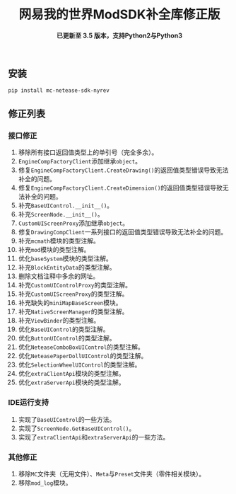 <div align="center">

  # 网易我的世界ModSDK补全库修正版  
  **已更新至 3.5 版本，支持Python2与Python3**

</div>

<br>

## 安装

```commandline
pip install mc-netease-sdk-nyrev
```

## 修正列表

### 接口修正

1. 移除所有接口返回值类型上的单引号（完全多余）。
2. `EngineCompFactoryClient`添加继承`object`。
3. 修复`EngineCompFactoryClient.CreateDrawing()`的返回值类型错误导致无法补全的问题。
4. 修复`EngineCompFactoryClient.CreateDimension()`的返回值类型错误导致无法补全的问题。
5. 补充`BaseUIControl.__init__()`。
6. 补充`ScreenNode.__init__()`。
7. `CustomUIScreenProxy`添加继承`object`。
8. 修复`DrawingCompClient`一系列接口的返回值类型错误导致无法补全的问题。
9. 补充`mcmath`模块的类型注解。
10. 补充`mod`模块的类型注解。
11. 优化`baseSystem`模块的类型注解。
12. 补充`BlockEntityData`的类型注解。
13. 删除文档注释中多余的网址。
14. 补充`CustomUIControlProxy`的类型注解。
15. 补充`CustomUIScreenProxy`的类型注解。
16. 补充缺失的`miniMapBaseScreen`模块。
17. 补充`NativeScreenManager`的类型注解。
18. 补充`ViewBinder`的类型注解。
19. 优化`BaseUIControl`的类型注解。
20. 优化`ButtonUIControl`的类型注解。
21. 优化`NeteaseComboBoxUIControl`的类型注解。
22. 优化`NeteasePaperDollUIControl`的类型注解。
23. 优化`SelectionWheelUIControl`的类型注解。
24. 优化`extraClientApi`模块的类型注解。
25. 优化`extraServerApi`模块的类型注解。

### IDE运行支持

1. 实现了`BaseUIControl`的一些方法。
2. 实现了`ScreenNode.GetBaseUIControl()`。
3. 实现了`extraClientApi`和`extraServerApi`的一些方法。

### 其他修正

1. 移除`MC`文件夹（无用文件）、`Meta`与`Preset`文件夹（零件相关模块）。
2. 移除`mod_log`模块。
